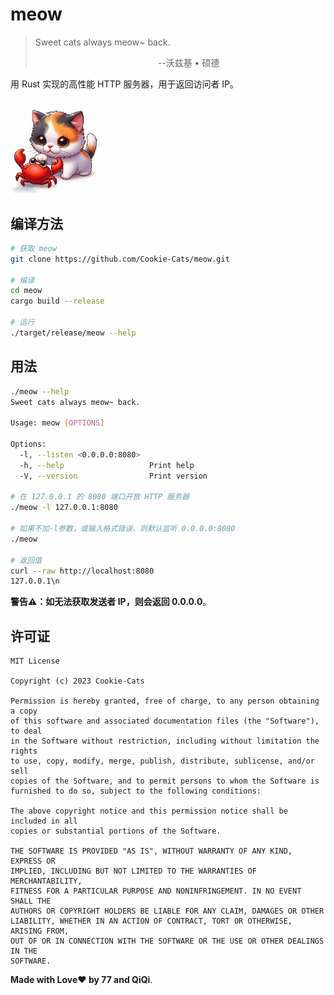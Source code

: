 # meow

> Sweet cats always meow~ back.
>
> &emsp;&emsp;&emsp;&emsp;&emsp;&emsp;&emsp;&emsp;&emsp;&emsp;&emsp;&emsp;&emsp;&emsp;--沃兹基 • 硕德

用 Rust 实现的高性能 HTTP 服务器，用于返回访问者 IP。

<img src="meow.png" width=30% height=30% />

## 编译方法

```bash
# 获取 meow
git clone https://github.com/Cookie-Cats/meow.git

# 编译
cd meow
cargo build --release

# 运行
./target/release/meow --help
```

## 用法

```bash
./meow --help         
Sweet cats always meow~ back.

Usage: meow [OPTIONS]

Options:
  -l, --listen <0.0.0.0:8080>  
  -h, --help                   Print help
  -V, --version                Print version
 
# 在 127.0.0.1 的 8080 端口开放 HTTP 服务器
./meow -l 127.0.0.1:8080

# 如果不加-l参数，或输入格式错误，则默认监听 0.0.0.0:8080
./meow

# 返回值
curl --raw http://localhost:8080
127.0.0.1\n
```

**警告⚠️：如无法获取发送者 IP，则会返回 0.0.0.0**。

## 许可证

```
MIT License

Copyright (c) 2023 Cookie-Cats

Permission is hereby granted, free of charge, to any person obtaining a copy
of this software and associated documentation files (the "Software"), to deal
in the Software without restriction, including without limitation the rights
to use, copy, modify, merge, publish, distribute, sublicense, and/or sell
copies of the Software, and to permit persons to whom the Software is
furnished to do so, subject to the following conditions:

The above copyright notice and this permission notice shall be included in all
copies or substantial portions of the Software.

THE SOFTWARE IS PROVIDED "AS IS", WITHOUT WARRANTY OF ANY KIND, EXPRESS OR
IMPLIED, INCLUDING BUT NOT LIMITED TO THE WARRANTIES OF MERCHANTABILITY,
FITNESS FOR A PARTICULAR PURPOSE AND NONINFRINGEMENT. IN NO EVENT SHALL THE
AUTHORS OR COPYRIGHT HOLDERS BE LIABLE FOR ANY CLAIM, DAMAGES OR OTHER
LIABILITY, WHETHER IN AN ACTION OF CONTRACT, TORT OR OTHERWISE, ARISING FROM,
OUT OF OR IN CONNECTION WITH THE SOFTWARE OR THE USE OR OTHER DEALINGS IN THE
SOFTWARE.
```

**Made with Love❤️ by 77 and QiQi**.
